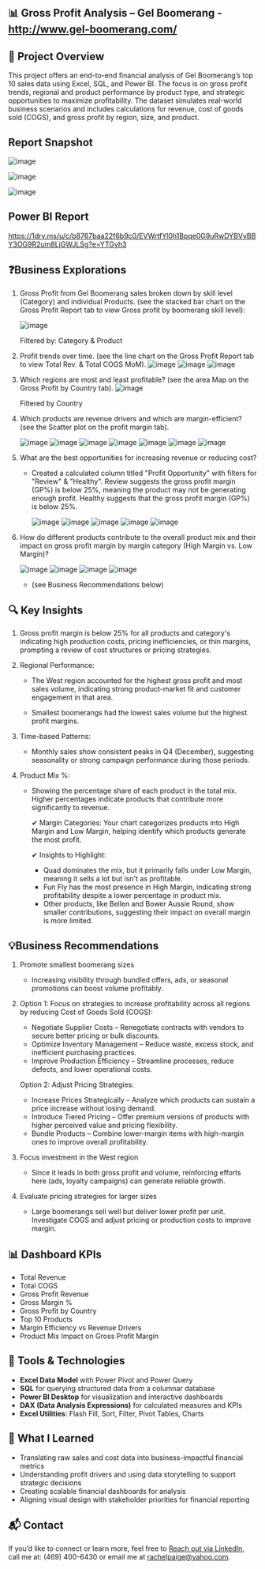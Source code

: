 ## 📊 Gross Profit Analysis – Gel Boomerang - http://www.gel-boomerang.com/

## 🧩 Project Overview
This project offers an end-to-end financial analysis of Gel Boomerang’s top 10 sales data using Excel, SQL, and Power BI. The focus is on gross profit trends, regional and product performance by product type, and strategic opportunities to maximize profitability. The dataset simulates real-world business scenarios and includes calculations for revenue, cost of goods sold (COGS), and gross profit by region, size, and product.

## Report Snapshot
![image](https://github.com/user-attachments/assets/10726c4b-258d-4e42-ad16-557e213fc030)


![image](https://github.com/user-attachments/assets/f76eccc3-311c-4c45-a5c1-4b06381e0d59)




![image](https://github.com/user-attachments/assets/ce2c4ea6-4792-4c52-bb8e-561a3438c122)



## Power BI Report 
https://1drv.ms/u/c/b8767baa22f6b9c0/EVWrtfYl0h1Bpqe0G9uRwDYBVvBBY3OG9R2um8LjGWJLSg?e=YTGyh3



## ❓Business Explorations

1. Gross Profit from Gel Boomerang sales broken down by skill level (Category) and individual Products. (see the stacked bar chart on the  Gross Profit Report tab to view Gross profit by boomerang skill level):

      ![image](https://github.com/user-attachments/assets/39944b0c-e814-4919-8abe-d51169aac5d9)

   Filtered by: Category & Product

2. Profit trends over time. (see the line chart on the Gross Profit Report tab to view Total Rev. & Total COGS MoM).
       ![image](https://github.com/user-attachments/assets/41a8ebb1-f07a-41b9-9040-cb181b170b40)
       ![image](https://github.com/user-attachments/assets/afdc1a45-469f-4500-9b88-640df78540cb)
       ![image](https://github.com/user-attachments/assets/22fcfb61-679f-4afa-bd87-57ff99595be8)



3. Which regions are most and least profitable? (see the area Map on the Gross Profit by Country tab).
       ![image](https://github.com/user-attachments/assets/89344d03-706e-4570-adc6-43dd6e7b8507)

      Filtered by Country

4. Which products are revenue drivers and which are margin-efficient?  (see the Scatter plot on the profit margin tab).
   
      ![image](https://github.com/user-attachments/assets/e847ece9-1562-4095-a110-77cce049c7f0)
      ![image](https://github.com/user-attachments/assets/a24eca49-9e74-4f4a-9291-fe6d50b352bf)
      ![image](https://github.com/user-attachments/assets/301bfacb-44d2-4cf1-8608-115a1ddeccb9)
      ![image](https://github.com/user-attachments/assets/59f2c3b9-5d68-4886-82fe-675dc86346e2)
      ![image](https://github.com/user-attachments/assets/79c92c0d-cade-4c87-a09a-50c4928495b4)
      ![image](https://github.com/user-attachments/assets/198d0108-3c31-4e3d-8029-fc44e436af54)
      ![image](https://github.com/user-attachments/assets/6ddef325-db75-4105-b71c-5b4581e4905f)


   


5. What are the best opportunities for increasing revenue or reducing cost?
     - Created a calculated column titled "Profit Opportunity" with filters for "Review" & "Healthy". Review suggests the gross profit margin (GP%) is below 25%, meaning the product may not be generating enough profit.           Healthy suggests that the gross profit margin (GP%) is below 25%.
      
       ![image](https://github.com/user-attachments/assets/5ce7185d-c49f-406e-ae16-1907029a9a9d)
       ![image](https://github.com/user-attachments/assets/1eb02b49-1793-4c2a-9fc2-8408b12d7ac6)
       ![image](https://github.com/user-attachments/assets/7849c5a4-8056-4635-8994-6c92a4e4e4ed)
       ![image](https://github.com/user-attachments/assets/551e7075-5a81-445b-851b-6eabdb163082)
       ![image](https://github.com/user-attachments/assets/df35f9ec-f9aa-4229-9b31-1a6594d78d89)

       
6. How do different products contribute to the overall product mix and their impact on gross profit margin by margin category (High Margin vs. Low Margin)?

      ![image](https://github.com/user-attachments/assets/676fe9ef-4daa-4469-a1aa-909a6b849f4f)
      ![image](https://github.com/user-attachments/assets/58af2780-4d0a-4c31-8fcd-c69c186a82d8)
      ![image](https://github.com/user-attachments/assets/8155d3db-e8d7-4347-8326-e3651570685d)
      ![image](https://github.com/user-attachments/assets/a6bff6a3-0afd-4cb7-a57e-79f02b559153)







     - (see Business Recommendations below)




## 🔍 Key Insights  

1. Gross profit margin is below 25% for all products and category's indicating high production costs, pricing inefficiencies, or thin margins, prompting a review of cost structures or pricing strategies.  


2. Regional Performance: 

    - The West region accounted for the highest gross profit and most sales volume, indicating strong product-market fit and customer engagement in that area.

    -  Smallest boomerangs had the lowest sales volume but the highest profit margins.


3. Time-based Patterns:

    - Monthly sales show consistent peaks in Q4 (December), suggesting seasonality or strong campaign performance during those periods.


4. Product Mix %:
   
      - Showing the percentage share of each product in the total mix. Higher percentages indicate products that contribute more significantly to revenue.

        ✔ Margin Categories: Your chart categorizes products into High Margin and Low Margin, helping identify which products generate the most profit.

        ✔ Insights to Highlight:
        
        - Quad dominates the mix, but it primarily falls under Low Margin, meaning it sells a lot but isn't as profitable.
        - Fun Fly has the most presence in High Margin, indicating strong profitability despite a lower percentage in product mix.
        - Other products, like Bellen and Bower Aussie Round, show smaller contributions, suggesting their impact on overall margin is more limited.



## 💡Business Recommendations

1. Promote smallest boomerang sizes
   
   - Increasing visibility through bundled offers, ads, or seasonal promotions can boost volume profitably.

2. Option 1:  Focus on strategies to increase profitability across all regions by reducing Cost of Goods Sold (COGS):
    - Negotiate Supplier Costs – Renegotiate contracts with vendors to secure better pricing or bulk discounts.
    - Optimize Inventory Management – Reduce waste, excess stock, and inefficient purchasing practices.
    - Improve Production Efficiency – Streamline processes, reduce defects, and lower operational costs.

  
   Option 2:  Adjust Pricing Strategies:
    - Increase Prices Strategically – Analyze which products can sustain a price increase without losing demand.
    - Introduce Tiered Pricing – Offer premium versions of products with higher perceived value and pricing flexibility.
    - Bundle Products – Combine lower-margin items with high-margin ones to improve overall profitability.


4. Focus investment in the West region
   
   - Since it leads in both gross profit and volume, reinforcing efforts here (ads, loyalty campaigns) can generate reliable growth.

5. Evaluate pricing strategies for larger sizes
   
   - Large boomerangs sell well but deliver lower profit per unit. Investigate COGS and adjust pricing or production costs to improve margin.




## 📊 Dashboard KPIs

- Total Revenue
- Total COGS
- Gross Profit Revenue
- Gross Margin %
- Gross Profit by Country  
- Top 10 Products
- Margin Efficiency vs Revenue Drivers
- Product Mix Impact on Gross Profit Margin






## 🔧 Tools & Technologies

- **Excel Data Model** with Power Pivot and Power Query
- **SQL** for querying structured data from a columnar database
- **Power BI Desktop** for visualization and interactive dashboards
- **DAX (Data Analysis Expressions)** for calculated measures and KPIs
- **Excel Utilities**: Flash Fill, Sort, Filter, Pivot Tables, Charts




## 🧠 What I Learned
- Translating raw sales and cost data into business-impactful financial metrics
- Understanding profit drivers and using data storytelling to support strategic decisions
- Creating scalable financial dashboards for analysis
- Aligning visual design with stakeholder priorities for financial reporting




## 📬 Contact

If you’d like to connect or learn more, feel free to [Reach out via LinkedIn](https://www.linkedin.com/in/rachel-p-339803204), call me at: (469) 400-6430 or email me at rachelpaige@yahoo.com.
